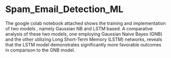 # Spam_Email_Detection_ML

The google colab notebook attached shows the training and implementation of two models , namely Gaussian NB and LSTM based.
A comparative analysis of these two models, one employing Gaussian Naive Bayes (GNB) and the other utilizing Long Short-Term Memory (LSTM) networks, reveals that the LSTM model demonstrates significantly more favorable outcomes in comparison to the GNB model. 
